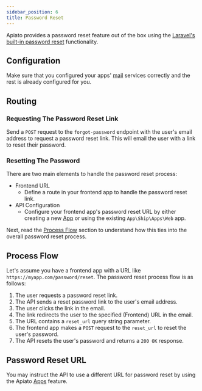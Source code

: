 ```yaml
---
sidebar_position: 6
title: Password Reset
---
```


Apiato provides a password reset feature out of the box
using the [Laravel's built-in password reset](https://laravel.com/docs/passwords) functionality.

## Configuration
Make sure that you configured your apps'
[mail](https://laravel.com/docs/mail) services correctly and the rest is already configured for you.

## Routing

### Requesting The Password Reset Link
Send a `POST` request to the `forgot-password` endpoint with the user's email address to request a password reset link.
This will email the user with a link to reset their password.

### Resetting The Password
There are two main elements to handle the password reset process:

- Frontend URL 
  - Define a route in your frontend app to handle the password reset link.
- API Configuration 
  - Configure your frontend app's password reset URL by either creating a new [App](../framework-features/apps)
  or using the existing `App\Ship\Apps\Web` app.

Next,
read the [Process Flow](#process-flow) section to understand how this ties into the overall password reset process.

## Process Flow
Let's assume you have a frontend app with a URL like `https://myapp.com/password/reset`.
The password reset process flow is as follows:

1. The user requests a password reset link.
2. The API sends a reset password link to the user's email address.
3. The user clicks the link in the email.
4. The link redirects the user to the specified (Frontend) URL in the email.
5. The URL contains a `reset_url` query string parameter.
6. The frontend app makes a `POST` request to the `reset_url` to reset the user's password.
7. The API resets the user's password and returns a `200 OK` response.

## Password Reset URL
You may instruct the API to use a different URL for password reset by using the Apiato [Apps](../framework-features/apps) feature.
